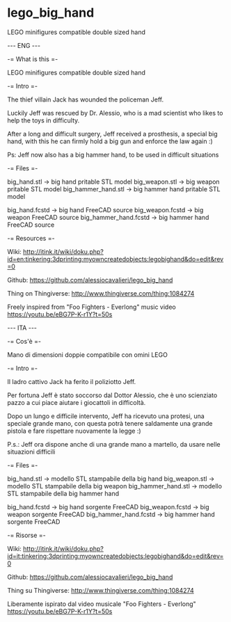 # lego_big_hand
LEGO minifigures compatible double sized hand

--- ENG ---

-= What is this =-

LEGO minifigures compatible double sized hand

-= Intro =-

The thief villain Jack has wounded the policeman Jeff.

Luckily Jeff was rescued by Dr. Alessio, who is a mad scientist who likes to help the toys in difficulty.

After a long and difficult surgery, Jeff received a prosthesis, a special big hand, with this he can firmly hold a big gun and enforce the law again :)

Ps: Jeff now also has a big hammer hand, to be used in difficult situations

-= Files =-

big_hand.stl -> big hand pritable STL model
big_weapon.stl -> big weapon pritable STL model
big_hammer_hand.stl -> big hammer hand pritable STL model

big_hand.fcstd -> big hand FreeCAD source
big_weapon.fcstd -> big weapon FreeCAD source
big_hammer_hand.fcstd -> big hammer hand FreeCAD source

-= Resources =-

Wiki: http://itink.it/wiki/doku.php?id=en:tinkering:3dprinting:myowncreatedobjects:legobighand&do=edit&rev=0

Github: https://github.com/alessiocavalieri/lego_big_hand

Thing on Thingiverse: http://www.thingiverse.com/thing:1084274

Freely inspired from "Foo Fighters - Everlong" music video https://youtu.be/eBG7P-K-r1Y?t=50s

--- ITA --- 

-= Cos'è =-

Mano di dimensioni doppie compatibile con omini LEGO

-= Intro =-

Il ladro cattivo Jack ha ferito il poliziotto Jeff.

Per fortuna Jeff è stato soccorso dal Dottor Alessio, che è uno scienziato pazzo a cui piace aiutare i giocattoli in difficoltà.

Dopo un lungo e difficile intervento, Jeff ha ricevuto una protesi, una speciale grande mano, con questa potrà tenere saldamente una grande pistola e fare rispettare nuovamente la legge :)

P.s.: Jeff ora dispone anche di una grande mano a martello, da usare nelle situazioni difficili

-= Files =-

big_hand.stl -> modello STL stampabile della big hand
big_weapon.stl -> modello STL stampabile della big weapon
big_hammer_hand.stl -> modello STL stampabile della big hammer hand 

big_hand.fcstd -> big hand sorgente FreeCAD
big_weapon.fcstd -> big weapon sorgente FreeCAD
big_hammer_hand.fcstd -> big hammer hand sorgente FreeCAD

-= Risorse =-

Wiki: http://itink.it/wiki/doku.php?id=it:tinkering:3dprinting:myowncreatedobjects:legobighand&do=edit&rev=0

Github: https://github.com/alessiocavalieri/lego_big_hand

Thing su Thingiverse: http://www.thingiverse.com/thing:1084274

Liberamente ispirato dal video musicale "Foo Fighters - Everlong" https://youtu.be/eBG7P-K-r1Y?t=50s





